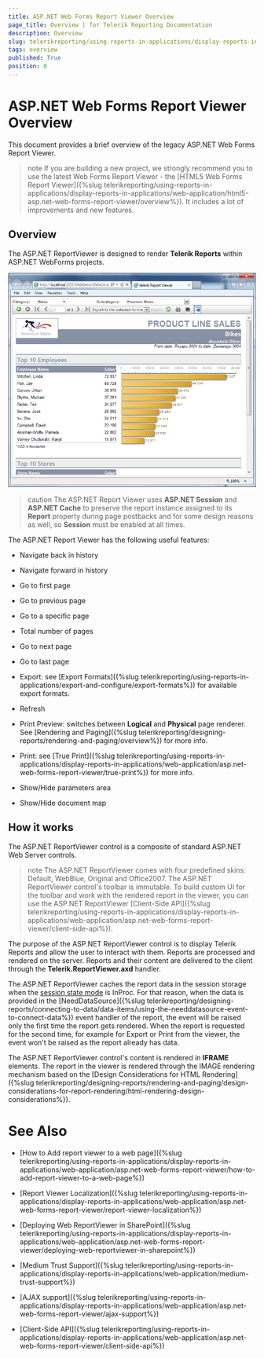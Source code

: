 ```yaml
---
title: ASP.NET Web Forms Report Viewer Overview
page_title: Overview | for Telerik Reporting Documentation
description: Overview
slug: telerikreporting/using-reports-in-applications/display-reports-in-applications/web-application/asp.net-web-forms-report-viewer/overview
tags: overview
published: True
position: 0
---
```


# ASP.NET Web Forms Report Viewer Overview



This document provides a brief overview of the legacy ASP.NET Web Forms Report Viewer.
      

>note If you are building a new project, we strongly recommend you to use        the latest Web Forms Report Viewer - the [HTML5 Web Forms Report Viewer]({%slug telerikreporting/using-reports-in-applications/display-reports-in-applications/web-application/html5-asp.net-web-forms-report-viewer/overview%}).         It includes a lot of improvements and new features.      


## Overview

The ASP.NET ReportViewer is designed to render __Telerik Reports__ within ASP.NET WebForms projects.
          
  ![](images/AspNetViewer.png)

>caution The ASP.NET Report Viewer uses  __ASP.NET Session__  and  __ASP.NET Cache__  to preserve the report instance assigned to            its  __Report__  property during page postbacks and for some design reasons as well, so             __Session__  must be enabled at all times.          


The ASP.NET Report Viewer has the following useful features:
        

* Navigate back in history

* Navigate forward in history

* Go to first page

* Go to previous page

* Go to a specific page

* Total number of pages

* Go to next page

* Go to last page

* Export: see [Export Formats]({%slug telerikreporting/using-reports-in-applications/export-and-configure/export-formats%}) for available export formats.
            

* Refresh

* Print Preview: switches between __Logical__ and __Physical__ page renderer. See [Rendering and Paging]({%slug telerikreporting/designing-reports/rendering-and-paging/overview%}) for more info.
            

* Print: see [True Print]({%slug telerikreporting/using-reports-in-applications/display-reports-in-applications/web-application/asp.net-web-forms-report-viewer/true-print%}) for more info.
            

* Show/Hide parameters area

* Show/Hide document map

## How it works

The ASP.NET ReportViewer control is a composite of standard ASP.NET Web Server controls.
        

>note The ASP.NET ReportViewer comes with four predefined skins: Default, WebBlue, Original and Office2007. The ASP.NET ReportViewer control's toolbar is immutable.            To build custom UI for the toolbar and work with the rendered report in the viewer,            you can use the ASP.NET ReportViewer [Client-Side API]({%slug telerikreporting/using-reports-in-applications/display-reports-in-applications/web-application/asp.net-web-forms-report-viewer/client-side-api%}).          


The purpose of the ASP.NET ReportViewer control is to display Telerik Reports and allow the user to interact with them.
          Reports are processed and rendered on the server. Reports and their content are delivered to the client through the
          __Telerik.ReportViewer.axd__ handler.
        

The ASP.NET ReportViewer caches the report data in the session storage when the
          [session state mode](https://docs.microsoft.com/en-us/dotnet/api/system.web.sessionstate.sessionstatemode?view=netframework-4.8) 
          is InProc. For that reason, when the data is provided in
          the [NeedDataSource]({%slug telerikreporting/designing-reports/connecting-to-data/data-items/using-the-needdatasource-event-to-connect-data%}) event handler of the report,
          the event will be raised only the first time the report gets rendered. When the report is requested for the second time,
          for example for Export or Print from the viewer, the event won't be raised as the report already has data.
        

The ASP.NET ReportViewer control's content is rendered in __IFRAME__ elements.
          The report in the viewer is rendered through the IMAGE rendering mechanism based on the
          [Design Considerations for HTML Rendering]({%slug telerikreporting/designing-reports/rendering-and-paging/design-considerations-for-report-rendering/html-rendering-design-considerations%}).
        

# See Also


 * [How to Add report viewer to a web page]({%slug telerikreporting/using-reports-in-applications/display-reports-in-applications/web-application/asp.net-web-forms-report-viewer/how-to-add-report-viewer-to-a-web-page%})

 * [Report Viewer Localization]({%slug telerikreporting/using-reports-in-applications/display-reports-in-applications/web-application/asp.net-web-forms-report-viewer/report-viewer-localization%})

 * [Deploying Web ReportViewer in SharePoint]({%slug telerikreporting/using-reports-in-applications/display-reports-in-applications/web-application/asp.net-web-forms-report-viewer/deploying-web-reportviewer-in-sharepoint%})

 * [Medium Trust Support]({%slug telerikreporting/using-reports-in-applications/display-reports-in-applications/web-application/medium-trust-support%})

 * [AJAX support]({%slug telerikreporting/using-reports-in-applications/display-reports-in-applications/web-application/asp.net-web-forms-report-viewer/ajax-support%})

 * [Client-Side API]({%slug telerikreporting/using-reports-in-applications/display-reports-in-applications/web-application/asp.net-web-forms-report-viewer/client-side-api%})
